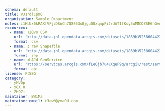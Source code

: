 ```yaml
---
schema: default
title: VJ1rdlCpm6 
organization: Sample Department 
notes: i1HLUx6kRAXfVFjqDSnCh7Q8E53o0jguD0xqmpFiOrdAT1fKsy5uMMCOZSE6hGvnrdGWXoacNywkYPZpYlQtWeR4bUJgzBTBwVL7 
resources:
  - name: s2Qvo CSV
    url: 'http://data.phl.opendata.arcgis.com/datasets/1839b35258604422b0b520cbb668df0d_0.csv'
    format: csv
  - name: 2 rav Shapefile
    url: 'http://data.phl.opendata.arcgis.com/datasets/1839b35258604422b0b520cbb668df0d_0.zip'
    format: shp
  - name: nLAJd GeoService
    url: 'https://services.arcgis.com/fLeGjb7u4uXqeF9q/arcgis/rest/services/Air_Monitoring_Stations/FeatureServer/0/query'
    format: api
license: FI5EG 
category:
  - yMVQp 
  - x8X 0 
  - ZH97i 
maintainer: BWiMa  
maintainer_email: r3awM@ymaOU.com
---
```

